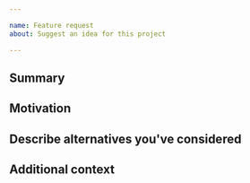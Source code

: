 ```yaml
---

name: Feature request
about: Suggest an idea for this project

---
```


<!--

Thank you for taking out time to suggest a feature. Please fill the information below to help us understand in detail.

-->

## Summary

<!-- One paragraph explanation of the feature. -->

## Motivation

<!-- Why are we doing this? What use cases does it support? What is the expected outcome? -->

## Describe alternatives you've considered

<!-- A clear and concise description of the alternative solutions you've considered. Be sure to explain why Atom's existing customizability isn't suitable for this feature. -->

## Additional context

<!-- Add any other context about the feature request here. -->
